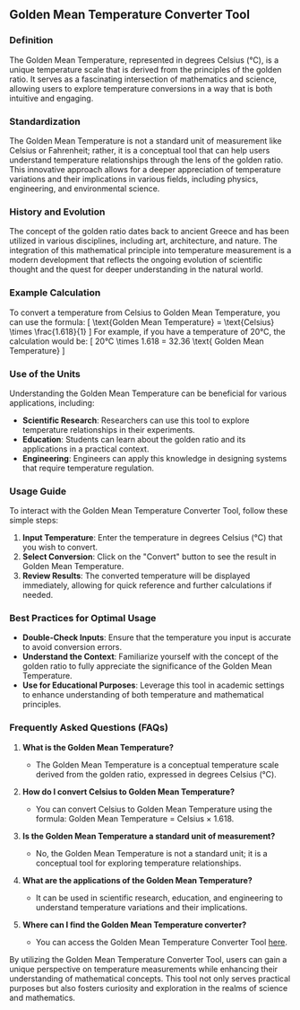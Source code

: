 ## Golden Mean Temperature Converter Tool

### Definition
The Golden Mean Temperature, represented in degrees Celsius (°C), is a unique temperature scale that is derived from the principles of the golden ratio. It serves as a fascinating intersection of mathematics and science, allowing users to explore temperature conversions in a way that is both intuitive and engaging.

### Standardization
The Golden Mean Temperature is not a standard unit of measurement like Celsius or Fahrenheit; rather, it is a conceptual tool that can help users understand temperature relationships through the lens of the golden ratio. This innovative approach allows for a deeper appreciation of temperature variations and their implications in various fields, including physics, engineering, and environmental science.

### History and Evolution
The concept of the golden ratio dates back to ancient Greece and has been utilized in various disciplines, including art, architecture, and nature. The integration of this mathematical principle into temperature measurement is a modern development that reflects the ongoing evolution of scientific thought and the quest for deeper understanding in the natural world.

### Example Calculation
To convert a temperature from Celsius to Golden Mean Temperature, you can use the formula:
\[ \text{Golden Mean Temperature} = \text{Celsius} \times \frac{1.618}{1} \]
For example, if you have a temperature of 20°C, the calculation would be:
\[ 20°C \times 1.618 = 32.36 \text{ Golden Mean Temperature} \]

### Use of the Units
Understanding the Golden Mean Temperature can be beneficial for various applications, including:
- **Scientific Research**: Researchers can use this tool to explore temperature relationships in their experiments.
- **Education**: Students can learn about the golden ratio and its applications in a practical context.
- **Engineering**: Engineers can apply this knowledge in designing systems that require temperature regulation.

### Usage Guide
To interact with the Golden Mean Temperature Converter Tool, follow these simple steps:
1. **Input Temperature**: Enter the temperature in degrees Celsius (°C) that you wish to convert.
2. **Select Conversion**: Click on the "Convert" button to see the result in Golden Mean Temperature.
3. **Review Results**: The converted temperature will be displayed immediately, allowing for quick reference and further calculations if needed.

### Best Practices for Optimal Usage
- **Double-Check Inputs**: Ensure that the temperature you input is accurate to avoid conversion errors.
- **Understand the Context**: Familiarize yourself with the concept of the golden ratio to fully appreciate the significance of the Golden Mean Temperature.
- **Use for Educational Purposes**: Leverage this tool in academic settings to enhance understanding of both temperature and mathematical principles.

### Frequently Asked Questions (FAQs)

1. **What is the Golden Mean Temperature?**
   - The Golden Mean Temperature is a conceptual temperature scale derived from the golden ratio, expressed in degrees Celsius (°C).

2. **How do I convert Celsius to Golden Mean Temperature?**
   - You can convert Celsius to Golden Mean Temperature using the formula: Golden Mean Temperature = Celsius × 1.618.

3. **Is the Golden Mean Temperature a standard unit of measurement?**
   - No, the Golden Mean Temperature is not a standard unit; it is a conceptual tool for exploring temperature relationships.

4. **What are the applications of the Golden Mean Temperature?**
   - It can be used in scientific research, education, and engineering to understand temperature variations and their implications.

5. **Where can I find the Golden Mean Temperature converter?**
   - You can access the Golden Mean Temperature Converter Tool [here](https://www.inayam.co/unit-converter/temperature).

By utilizing the Golden Mean Temperature Converter Tool, users can gain a unique perspective on temperature measurements while enhancing their understanding of mathematical concepts. This tool not only serves practical purposes but also fosters curiosity and exploration in the realms of science and mathematics.